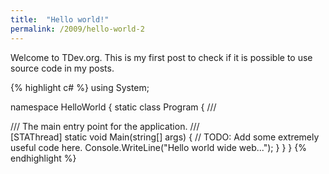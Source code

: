 ```yaml
---
title:  "Hello world!"
permalink: /2009/hello-world-2
---
```


Welcome to TDev.org. This is my first post to check if it is possible to use source code in my posts.

{% highlight c# %}
using System;

namespace HelloWorld
{
    static class Program
    {
        /// <summary>
        /// The main entry point for the application.
        /// </summary>
        [STAThread]
        static void Main(string[] args)
        {
            // TODO: Add some extremely useful code here.
            Console.WriteLine("Hello world wide web...");
        }
    }
}
{% endhighlight %}
